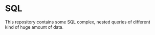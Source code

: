 # SQL
This repository contains some SQL complex, nested queries of different kind of huge amount of data.
